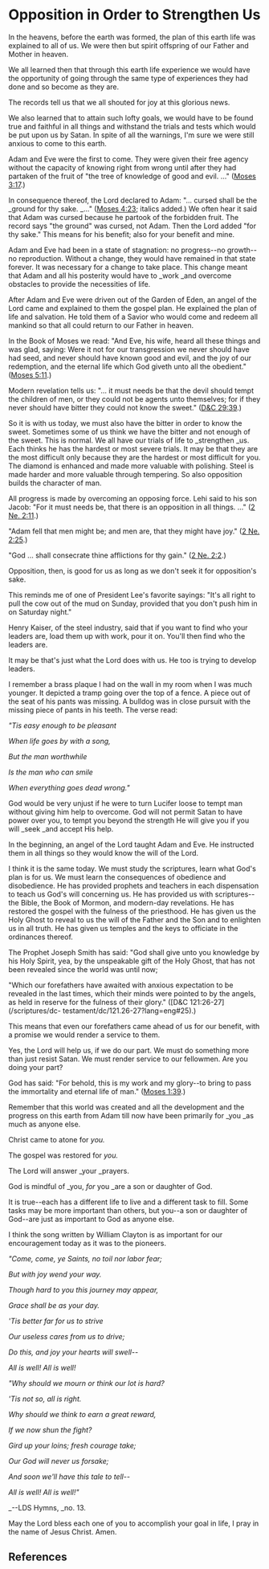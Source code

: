 # Opposition in Order to Strengthen Us

In the heavens, before the earth was formed, the plan of this earth life was
explained to all of us. We were then but spirit offspring of our Father and
Mother in heaven.

We all learned then that through this earth life experience we would have the
opportunity of going through the same type of experiences they had done and so
become as they are.

The records tell us that we all shouted for joy at this glorious news.

We also learned that to attain such lofty goals, we would have to be found
true and faithful in all things and withstand the trials and tests which would
be put upon us by Satan. In spite of all the warnings, I'm sure we were still
anxious to come to this earth.

Adam and Eve were the first to come. They were given their free agency without
the capacity of knowing right from wrong until after they had partaken of the
fruit of "the tree of knowledge of good and evil. ..." ([Moses
3:17](/scriptures/pgp/moses/3.17?lang=eng#16).)

In consequence thereof, the Lord declared to Adam: "... cursed shall be the
_ground for thy sake. _..." ([Moses
4:23](/scriptures/pgp/moses/4.23?lang=eng#22); italics added.) We often hear
it said that Adam was cursed because he partook of the forbidden fruit. The
record says "the ground" was cursed, not Adam. Then the Lord added "for thy
sake." This means for his benefit; also for your benefit and mine.

Adam and Eve had been in a state of stagnation: no progress--no growth--no
reproduction. Without a change, they would have remained in that state
forever. It was necessary for a change to take place. This change meant that
Adam and all his posterity would have to _work _and overcome obstacles to
provide the necessities of life.

After Adam and Eve were driven out of the Garden of Eden, an angel of the Lord
came and explained to them the gospel plan. He explained the plan of life and
salvation. He told them of a Savior who would come and redeem all mankind so
that all could return to our Father in heaven.

In the Book of Moses we read: "And Eve, his wife, heard all these things and
was glad, saying: Were it not for our transgression we never should have had
seed, and never should have known good and evil, and the joy of our
redemption, and the eternal life which God giveth unto all the obedient."
([Moses 5:11](/scriptures/pgp/moses/5.11?lang=eng#10).)

Modern revelation tells us: "... it must needs be that the devil should tempt
the children of men, or they could not be agents unto themselves; for if they
never should have bitter they could not know the sweet." ([D&amp;C
29:39](/scriptures/dc-testament/dc/29.39?lang=eng#38).)

So it is with us today, we must also have the bitter in order to know the
sweet. Sometimes some of us think we have the bitter and not enough of the
sweet. This is normal. We all have our trials of life to _strengthen _us. Each
thinks he has the hardest or most severe trials. It may be that they are the
most difficult only because they are the hardest or most difficult for you.
The diamond is enhanced and made more valuable with polishing. Steel is made
harder and more valuable through tempering. So also opposition builds the
character of man.

All progress is made by overcoming an opposing force. Lehi said to his son
Jacob: "For it must needs be, that there is an opposition in all things. ..."
([2 Ne. 2:11](/scriptures/bofm/2-ne/2.11?lang=eng#10).)

"Adam fell that men might be; and men are, that they might have joy." ([2 Ne.
2:25](/scriptures/bofm/2-ne/2.25?lang=eng#24).)

"God ... shall consecrate thine afflictions for thy gain." ([2 Ne.
2:2](/scriptures/bofm/2-ne/2.2?lang=eng#1).)

Opposition, then, is good for us as long as we don't seek it for opposition's
sake.

This reminds me of one of President Lee's favorite sayings: "It's all right to
pull the cow out of the mud on Sunday, provided that you don't push him in on
Saturday night."

Henry Kaiser, of the steel industry, said that if you want to find who your
leaders are, load them up with work, pour it on. You'll then find who the
leaders are.

It may be that's just what the Lord does with us. He too is trying to develop
leaders.

I remember a brass plaque I had on the wall in my room when I was much
younger. It depicted a tramp going over the top of a fence. A piece out of the
seat of his pants was missing. A bulldog was in close pursuit with the missing
piece of pants in his teeth. The verse read:

_"Tis easy enough to be pleasant_

_When life goes by with a song,_

_But the man worthwhile_

_Is the man who can smile_

_When everything goes dead wrong."_

God would be very unjust if he were to turn Lucifer loose to tempt man without
giving him help to overcome. God will not permit Satan to have power over you,
to tempt you beyond the strength He will give you if you will _seek _and
accept His help.

In the beginning, an angel of the Lord taught Adam and Eve. He instructed them
in all things so they would know the will of the Lord.

I think it is the same today. We must study the scriptures, learn what God's
plan is for us. We must learn the consequences of obedience and disobedience.
He has provided prophets and teachers in each dispensation to teach us God's
will concerning us. He has provided us with scriptures--the Bible, the Book of
Mormon, and modern-day revelations. He has restored the gospel with the
fulness of the priesthood. He has given us the Holy Ghost to reveal to us the
will of the Father and the Son and to enlighten us in all truth. He has given
us temples and the keys to officiate in the ordinances thereof.

The Prophet Joseph Smith has said: "God shall give unto you knowledge by his
Holy Spirit, yea, by the unspeakable gift of the Holy Ghost, that has not been
revealed since the world was until now;

"Which our forefathers have awaited with anxious expectation to be revealed in
the last times, which their minds were pointed to by the angels, as held in
reserve for the fulness of their glory." ([D&amp;C 121:26-27](/scriptures/dc-
testament/dc/121.26-27?lang=eng#25).)

This means that even our forefathers came ahead of us for our benefit, with a
promise we would render a service to them.

Yes, the Lord will help us, if we do our part. We must do something more than
just resist Satan. We must render service to our fellowmen. Are you doing your
part?

God has said: "For behold, this is my work and my glory--to bring to pass the
immortality and eternal life of man." ([Moses
1:39](/scriptures/pgp/moses/1.39?lang=eng#38).)

Remember that this world was created and all the development and the progress
on this earth from Adam till now have been primarily for _you _as much as
anyone else.

Christ came to atone for _you._

The gospel was restored for _you._

The Lord will answer _your _prayers.

God is mindful of _you, _for_ you _are a son or daughter of God.

It is true--each has a different life to live and a different task to fill.
Some tasks may be more important than others, but you--a son or daughter of
God--are just as important to God as anyone else.

I think the song written by William Clayton is as important for our
encouragement today as it was to the pioneers.

_"Come, come, ye Saints, no toil nor labor fear;_

_But with joy wend your way._

_Though hard to you this journey may appear,_

_Grace shall be as your day._

_'Tis better far for us to strive_

_Our useless cares from us to drive;_

_Do this, and joy your hearts will swell--_

_All is well! All is well!_

_"Why should we mourn or think our lot is hard?_

_'Tis not so, all is right._

_Why should we think to earn a great reward,_

_If we now shun the fight?_

_Gird up your loins; fresh courage take;_

_Our God will never us forsake;_

_And soon we'll have this tale to tell--_

_All is well! All is well!"_

_--LDS Hymns, _no. 13.

May the Lord bless each one of you to accomplish your goal in life, I pray in
the name of Jesus Christ. Amen.

## References

